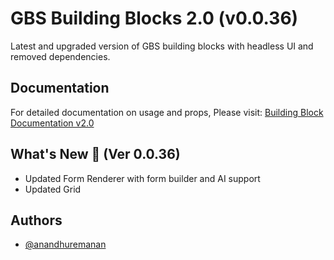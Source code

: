 # GBS Building Blocks 2.0 (v0.0.36)

Latest and upgraded version of GBS building blocks with headless UI and removed dependencies.

## Documentation

For detailed documentation on usage and props, Please visit: [Building Block Documentation v2.0](https://blackmax-designs.gitbook.io/building-block-v2.0)

## What's New 🎉 (Ver 0.0.36)

- Updated Form Renderer with form builder and AI support
- Updated Grid

## Authors

- [@anandhuremanan](https://www.github.com/anandhuremanan)
